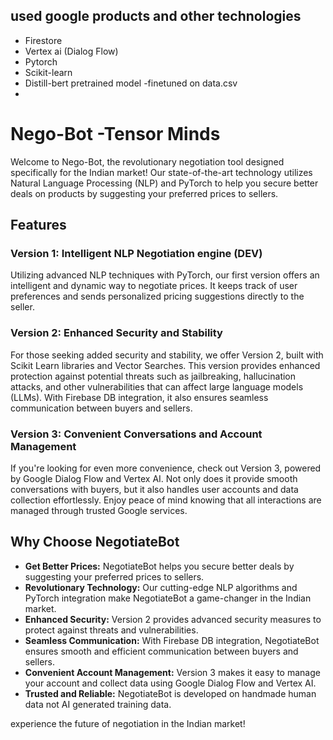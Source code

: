 ## used google products and other technologies
- Firestore
- Vertex ai (Dialog Flow)
- Pytorch
- Scikit-learn
- Distill-bert pretrained model -finetuned on data.csv
- 
# Nego-Bot -Tensor Minds

Welcome to Nego-Bot, the revolutionary negotiation tool designed specifically for the Indian market! Our state-of-the-art technology utilizes Natural Language Processing (NLP) and PyTorch to help you secure better deals on products by suggesting your preferred prices to sellers.

## Features

### Version 1: Intelligent NLP Negotiation engine (DEV)
Utilizing advanced NLP techniques with PyTorch, our first version offers an intelligent and dynamic way to negotiate prices. It keeps track of user preferences and sends personalized pricing suggestions directly to the seller.

### Version 2: Enhanced Security and Stability
For those seeking added security and stability, we offer Version 2, built with Scikit Learn libraries and Vector Searches. This version provides enhanced protection against potential threats such as jailbreaking, hallucination attacks, and other vulnerabilities that can affect large language models (LLMs). With Firebase DB integration, it also ensures seamless communication between buyers and sellers.

### Version 3: Convenient Conversations and Account Management
If you're looking for even more convenience, check out Version 3, powered by Google Dialog Flow and Vertex AI. Not only does it provide smooth conversations with buyers, but it also handles user accounts and data collection effortlessly. Enjoy peace of mind knowing that all interactions are managed through trusted Google services.

## Why Choose NegotiateBot
- **Get Better Prices:** NegotiateBot helps you secure better deals by suggesting your preferred prices to sellers.
- **Revolutionary Technology:** Our cutting-edge NLP algorithms and PyTorch integration make NegotiateBot a game-changer in the Indian market.
- **Enhanced Security:** Version 2 provides advanced security measures to protect against threats and vulnerabilities.
- **Seamless Communication:** With Firebase DB integration, NegotiateBot ensures smooth and efficient communication between buyers and sellers.
- **Convenient Account Management:** Version 3 makes it easy to manage your account and collect data using Google Dialog Flow and Vertex AI.
- **Trusted and Reliable:** NegotiateBot is developed on handmade human data not AI generated training data.

experience the future of negotiation in the Indian market!


